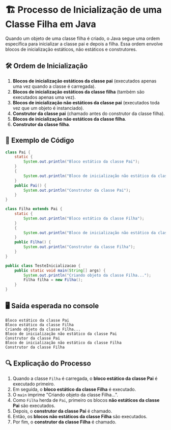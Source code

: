 # 🏗️ Processo de Inicialização de uma Classe Filha em Java

Quando um objeto de uma classe filha é criado, o Java segue uma ordem específica para inicializar a classe pai e depois a filha. Essa ordem envolve blocos de inicialização estáticos, não estáticos e construtores.

## 🛠️ Ordem de Inicialização
1. **Blocos de inicialização estáticos da classe pai** (executados apenas uma vez quando a classe é carregada).
2. **Blocos de inicialização estáticos da classe filha** (também são executados apenas uma vez).
3. **Blocos de inicialização não estáticos da classe pai** (executados toda vez que um objeto é instanciado).
4. **Construtor da classe pai** (chamado antes do construtor da classe filha).
5. **Blocos de inicialização não estáticos da classe filha**.
6. **Construtor da classe filha**.

## 📌 Exemplo de Código
```java
class Pai {
    static {
        System.out.println("Bloco estático da classe Pai");
    }
    {
        System.out.println("Bloco de inicialização não estático da classe Pai");
    }
    public Pai() {
        System.out.println("Construtor da classe Pai");
    }
}

class Filha extends Pai {
    static {
        System.out.println("Bloco estático da classe Filha");
    }
    {
        System.out.println("Bloco de inicialização não estático da classe Filha");
    }
    public Filha() {
        System.out.println("Construtor da classe Filha");
    }
}

public class TesteInicializacao {
    public static void main(String[] args) {
        System.out.println("Criando objeto da classe Filha...");
        Filha filha = new Filha();
    }
}
```

## 🖥️ Saída esperada no console
```
Bloco estático da classe Pai
Bloco estático da classe Filha
Criando objeto da classe Filha...
Bloco de inicialização não estático da classe Pai
Construtor da classe Pai
Bloco de inicialização não estático da classe Filha
Construtor da classe Filha
```

## 🔍 Explicação do Processo
1. Quando a classe `Filha` é carregada, o **bloco estático da classe Pai** é executado primeiro.
2. Em seguida, o **bloco estático da classe Filha** é executado.
3. O `main` imprime "Criando objeto da classe Filha...".
4. Como `Filha` herda de `Pai`, primeiro os blocos **não estáticos da classe Pai** são executados.
5. Depois, o **construtor da classe Pai** é chamado.
6. Então, os **blocos não estáticos da classe Filha** são executados.
7. Por fim, o **construtor da classe Filha** é chamado.

